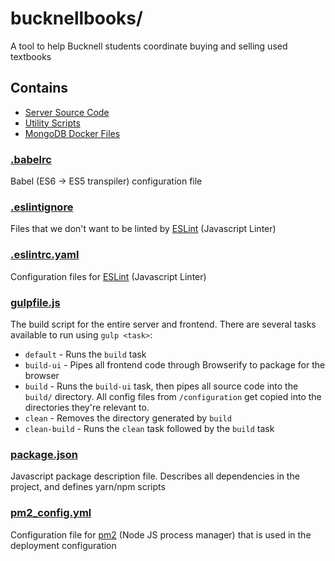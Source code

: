 # bucknellbooks/

A tool to help Bucknell students coordinate buying and selling used textbooks

## Contains

- [Server Source Code](src)
- [Utility Scripts](scripts)
- [MongoDB Docker Files](mongodb)

### [.babelrc](.babelrc)

Babel (ES6 -> ES5 transpiler) configuration file

### [.eslintignore](.eslintignore)

Files that we don't want to be linted by [ESLint](https://eslint.org/) (Javascript Linter)

### [.eslintrc.yaml](.eslintrc.yaml)

Configuration files for [ESLint](https://eslint.org/) (Javascript Linter)

### [gulpfile.js](gulpfile.js)

The build script for the entire server and frontend. There are several tasks available to run using `gulp <task>`:

- `default` - Runs the `build` task
- `build-ui` - Pipes all frontend code through Browserify to package for the browser
- `build` - Runs the `build-ui` task, then pipes all source code into the `build/` directory. All config files from `/configuration` get copied into the directories they're relevant to.
- `clean` - Removes the directory generated by `build`
- `clean-build` - Runs the `clean` task followed by the `build` task

### [package.json](package.json)

Javascript package description file. Describes all dependencies in the project, and defines yarn/npm scripts

### [pm2_config.yml](pm2_config.yml)

Configuration file for [pm2](http://pm2.keymetrics.io/) (Node JS process manager) that is used in the deployment configuration
